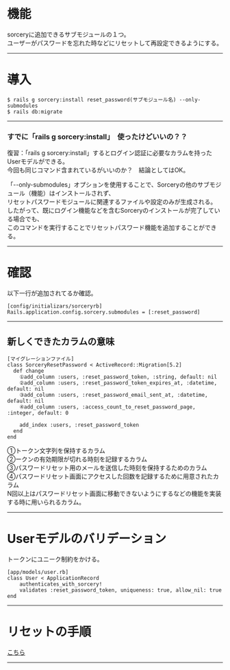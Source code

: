 # 機能
sorceryに追加できるサブモジュールの１つ。    
ユーザーがパスワードを忘れた時などにリセットして再設定できるようにする。
***

# 導入
~~~
$ rails g sorcery:install reset_password(サブモジュール名) --only-submodules
$ rails db:migrate
~~~
***

### すでに「rails g sorcery:install」　使ったけどいいの？？
復習：「rails g sorcery:install」するとログイン認証に必要なカラムを持ったUserモデルができる。    
今回も同じコマンド含まれているがいいのか？　結論としてはOK。      
    
「--only-submodules」オプションを使用することで、Sorceryの他のサブモジュール（機能）はインストールされず、    
リセットパスワードモジュールに関連するファイルや設定のみが生成される。    
したがって、既にログイン機能などを含むSorceryのインストールが完了している場合でも、    
このコマンドを実行することでリセットパスワード機能を追加することができる。
***


# 確認
以下一行が追加されてるか確認。
~~~
[config/initializars/sorceryrb]
Rails.application.config.sorcery.submodules = [:reset_password]
~~~
***

## 新しくできたカラムの意味
~~~
[マイグレーションファイル]
class SorceryResetPassword < ActiveRecord::Migration[5.2]
  def change
    ①add_column :users, :reset_password_token, :string, default: nil
    ②add_column :users, :reset_password_token_expires_at, :datetime, default: nil
    ③add_column :users, :reset_password_email_sent_at, :datetime, default: nil
    ④add_column :users, :access_count_to_reset_password_page, :integer, default: 0

    add_index :users, :reset_password_token
  end
end
~~~
①トークン文字列を保持するカラム      
②ークンの有効期限が切れる時刻を記録するカラム        
③パスワードリセット用のメールを送信した時刻を保持するためのカラム        
④パスワードリセット画面にアクセスした回数を記録するために用意されたカラム        
N回以上はパスワードリセット画面に移動できないようにするなどの機能を実装する時に用いられるカラム。
***

# Userモデルのバリデーション
トークンにユニーク制約をかける。
~~~
[app/models/user.rb]
class User < ApplicationRecord
    authenticates_with_sorcery!
    validates :reset_password_token, uniqueness: true, allow_nil: true
end
~~~
***

# リセットの手順
[こちら](https://github.com/Tarara33/TIL/blob/main/Rails/%E6%A9%9F%E8%83%BD/%E3%83%91%E3%82%B9%E3%83%AF%E3%83%BC%E3%83%89%E3%83%AA%E3%82%BB%E3%83%83%E3%83%88.md)
***
